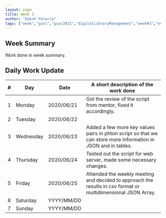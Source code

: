 ```yaml
---
layout: page
title: Week 3
author: "Daksh Paleria"
tags: ["week","gsoc","gsoc2021","digitalLibraryManagement","week#3","eval#1"]
---
```


## Week Summary

 
Work done in week summary.

## Daily Work Update

|\#|Day|Date|A short description of the work done|  
|---	|---	|---	|---	|  
|1   	| Monday 	|   2020/06/21	| Got the review of the script from mentor, fixed it accordingly. |  
|2   	| Tuesday  	|   2020/06/22	| 	|  
|3   	| Wednesday  	|  2020/06/23 	| Added a few more key values pairs in phton script so that we can store more information in JSON and in tables. |  
|4   	| Thursday  	|   2020/06/24	| Tested out the script for web server, made some necessary changes. |  
|5   	| Friday  	|   2020/06/25	| Attended the weekly meeting and decided to approach the results in csv format or multidimensional JSON Array. |  
|6   	| Saturday  	|   YYYY/MM/DD	| 	|  
|7   	| Sunday  	|   YYYY/MM/DD	|  |  
